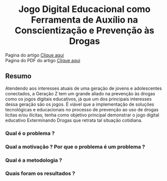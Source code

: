 # <center>Jogo Digital Educacional como Ferramenta de Auxílio na <br>Conscientização e Prevenção às Drogas </center>

Pagina do artigo [Clique  aqui](https://sol.sbc.org.br/index.php/desafie/article/view/12180)
<br>
Pagina do PDF do artigo [Clique aqui](https://sol.sbc.org.br/index.php/desafie/article/view/12180/12045)



## Resumo
Atendendo aos interesses atuais de uma geração de jovens e adolescentes conectados, a Geração Z tem um grande aliado na prevenção às drogas como os jogos digitais educativos, já que um dos principais interesses dessa geração são os jogos. É viável que a implementação de soluções tecnológicas e educacionais no processo de prevenção ao uso de drogas lícitas e/ou ilícitas, tenha como objetivo principal demonstrar o jogo digital educativo Exterminando Drogas que retrata tal situação cotidiana.

### Qual é o problema ?

### Qual a motivação ? Por que o problema é um problema ?

### Qual é a metodologia ?

### Quais foram os resultados ?